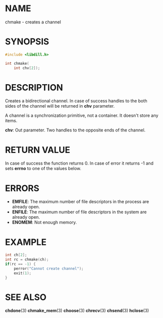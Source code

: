 # NAME

 chmake - creates a channel

# SYNOPSIS

```c
#include <libdill.h>

int chmake(
    int chv[2]);
```

# DESCRIPTION

 Creates a bidirectional channel. In case of success handles to the both sides of the channel will be returned in **chv** parameter.

 A channel is a synchronization primitive, not a container. It doesn't store any items.

 **chv**: Out parameter. Two handles to the opposite ends of the channel.

# RETURN VALUE

 In case of success the function returns 0. In case of error it returns -1 and sets **errno** to one of the values below.

# ERRORS

* **EMFILE**: The maximum number of file descriptors in the process are already open.
* **ENFILE**: The maximum number of file descriptors in the system are already open.
* **ENOMEM**: Not enough memory.

# EXAMPLE

```c
int ch[2];
int rc = chmake(ch);
if(rc == -1) {
    perror("Cannot create channel");
    exit(1);
}
```

# SEE ALSO

 **chdone**(3) **chmake_mem**(3) **choose**(3) **chrecv**(3) **chsend**(3) **hclose**(3) 

